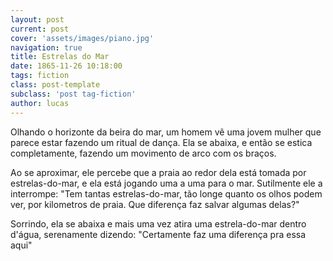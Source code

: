 ```yaml
---
layout: post
current: post
cover: 'assets/images/piano.jpg'
navigation: true
title: Estrelas do Mar
date: 1865-11-26 10:18:00
tags: fiction
class: post-template
subclass: 'post tag-fiction'
author: lucas
---
```



Olhando o horizonte da beira do mar, um homem vê uma jovem mulher que parece estar fazendo um ritual de dança. Ela se abaixa, e então se estica completamente, fazendo um movimento de arco com os braços.

Ao se aproximar, ele percebe que a praia ao redor dela está tomada por estrelas-do-mar, e ela está jogando uma a uma para o mar. Sutilmente ele a interrompe: "Tem tantas estrelas-do-mar, tão longe quanto os olhos podem ver, por kilometros de praia. Que diferença faz salvar algumas delas?"

Sorrindo, ela se abaixa e mais uma vez atira uma estrela-do-mar dentro d'água, serenamente dizendo: "Certamente faz uma diferença pra essa aqui"

